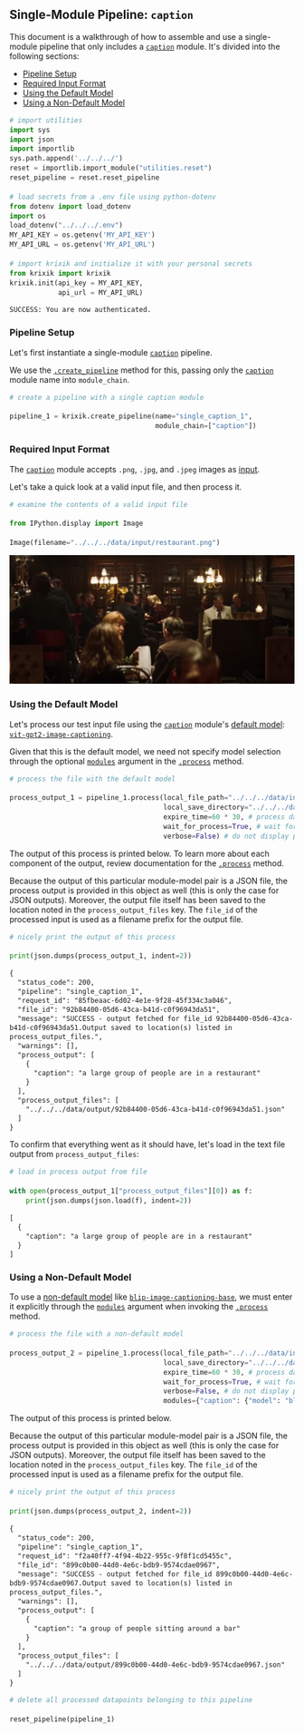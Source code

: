 ## Single-Module Pipeline: `caption`

This document is a walkthrough of how to assemble and use a single-module pipeline that only includes a [`caption`](../../modules/ai_model_modules/caption_module.md) module. It's divided into the following sections:

- [Pipeline Setup](#pipeline-setup)
- [Required Input Format](#required-input-format)
- [Using the Default Model](#using-the-default-model)
- [Using a Non-Default Model](#using-a-non-default-model)


```python
# import utilities
import sys 
import json
import importlib
sys.path.append('../../../')
reset = importlib.import_module("utilities.reset")
reset_pipeline = reset.reset_pipeline

# load secrets from a .env file using python-dotenv
from dotenv import load_dotenv
import os
load_dotenv("../../../.env")
MY_API_KEY = os.getenv('MY_API_KEY')
MY_API_URL = os.getenv('MY_API_URL')

# import krixik and initialize it with your personal secrets
from krixik import krixik
krixik.init(api_key = MY_API_KEY, 
            api_url = MY_API_URL)
```

    SUCCESS: You are now authenticated.


### Pipeline Setup

Let's first instantiate a single-module [`caption`](../../modules/ai_model_modules/caption_module.md) pipeline.

We use the [`.create_pipeline`](../../system/pipeline_creation/create_pipeline.md) method for this, passing only the [`caption`](../../modules/ai_model_modules/caption_module.md) module name into `module_chain`.


```python
# create a pipeline with a single caption module

pipeline_1 = krixik.create_pipeline(name="single_caption_1",
                                    module_chain=["caption"])
```

### Required Input Format

The [`caption`](../../modules/ai_model_modules/caption_module.md) module accepts `.png`, `.jpg`, and `.jpeg` images as [input](../../modules/ai_model_modules/caption_module.md#inputs-and-outputs-of-the-caption-module).

Let's take a quick look at a valid input file, and then process it.


```python
# examine the contents of a valid input file

from IPython.display import Image

Image(filename="../../../data/input/restaurant.png")
```




    
![png](single_caption_files/single_caption_6_0.png)
    



### Using the Default Model

Let's process our test input file using the [`caption`](../../modules/ai_model_modules/caption_module.md) module's [default model](../../modules/ai_model_modules/caption_module.md#available-models-in-the-caption-module): [`vit-gpt2-image-captioning`](https://huggingface.co/nlpconnect/vit-gpt2-image-captioning).

Given that this is the default model, we need not specify model selection through the optional [`modules`](../../system/parameters_processing_files_through_pipelines/process_method.md#selecting-models-via-the-modules-argument) argument in the [`.process`](../../system/parameters_processing_files_through_pipelines/process_method.md) method.


```python
# process the file with the default model

process_output_1 = pipeline_1.process(local_file_path="../../../data/input/restaurant.png", # the initial local filepath where the input file is stored
                                      local_save_directory="../../../data/output", # the local directory that the output file will be saved to
                                      expire_time=60 * 30, # process data will be deleted from the Krixik system in 30 minutes
                                      wait_for_process=True, # wait for process to complete before returning IDE control to user
                                      verbose=False) # do not display process update printouts upon running code
```

The output of this process is printed below. To learn more about each component of the output, review documentation for the [`.process`](../../system/parameters_processing_files_through_pipelines/process_method.md) method.

Because the output of this particular module-model pair is a JSON file, the process output is provided in this object as well (this is only the case for JSON outputs).  Moreover, the output file itself has been saved to the location noted in the `process_output_files` key.  The `file_id` of the processed input is used as a filename prefix for the output file.


```python
# nicely print the output of this process

print(json.dumps(process_output_1, indent=2))
```

    {
      "status_code": 200,
      "pipeline": "single_caption_1",
      "request_id": "85fbeaac-6d02-4e1e-9f28-45f334c3a046",
      "file_id": "92b84400-05d6-43ca-b41d-c0f96943da51",
      "message": "SUCCESS - output fetched for file_id 92b84400-05d6-43ca-b41d-c0f96943da51.Output saved to location(s) listed in process_output_files.",
      "warnings": [],
      "process_output": [
        {
          "caption": "a large group of people are in a restaurant"
        }
      ],
      "process_output_files": [
        "../../../data/output/92b84400-05d6-43ca-b41d-c0f96943da51.json"
      ]
    }


To confirm that everything went as it should have, let's load in the text file output from `process_output_files`:


```python
# load in process output from file

with open(process_output_1["process_output_files"][0]) as f:
    print(json.dumps(json.load(f), indent=2))
```

    [
      {
        "caption": "a large group of people are in a restaurant"
      }
    ]


### Using a Non-Default Model

To use a [non-default model](../../modules/ai_model_modules/caption_module.md#available-models-in-the-caption-module) like [`blip-image-captioning-base`](https://huggingface.co/Salesforce/blip-image-captioning-base), we must enter it explicitly through the [`modules`](../../system/parameters_processing_files_through_pipelines/process_method.md#selecting-models-via-the-modules-argument) argument when invoking the [`.process`](../../system/parameters_processing_files_through_pipelines/process_method.md) method.


```python
# process the file with a non-default model

process_output_2 = pipeline_1.process(local_file_path="../../../data/input/restaurant.png", # the initial local filepath where the input file is stored
                                      local_save_directory="../../../data/output", # the local directory that the output file will be saved to
                                      expire_time=60 * 30, # process data will be deleted from the Krixik system in 30 minutes
                                      wait_for_process=True, # wait for process to complete before returning IDE control to user
                                      verbose=False, # do not display process update printouts upon running code
                                      modules={"caption": {"model": "blip-image-captioning-base"}}) # specify a non-default model for this process
```

The output of this process is printed below.

Because the output of this particular module-model pair is a JSON file, the process output is provided in this object as well (this is only the case for JSON outputs).  Moreover, the output file itself has been saved to the location noted in the `process_output_files` key.  The `file_id` of the processed input is used as a filename prefix for the output file.


```python
# nicely print the output of this process

print(json.dumps(process_output_2, indent=2))
```

    {
      "status_code": 200,
      "pipeline": "single_caption_1",
      "request_id": "f2a40ff7-4f94-4b22-955c-9f8f1cd5455c",
      "file_id": "899c0b00-44d0-4e6c-bdb9-9574cdae0967",
      "message": "SUCCESS - output fetched for file_id 899c0b00-44d0-4e6c-bdb9-9574cdae0967.Output saved to location(s) listed in process_output_files.",
      "warnings": [],
      "process_output": [
        {
          "caption": "a group of people sitting around a bar"
        }
      ],
      "process_output_files": [
        "../../../data/output/899c0b00-44d0-4e6c-bdb9-9574cdae0967.json"
      ]
    }



```python
# delete all processed datapoints belonging to this pipeline

reset_pipeline(pipeline_1)
```
